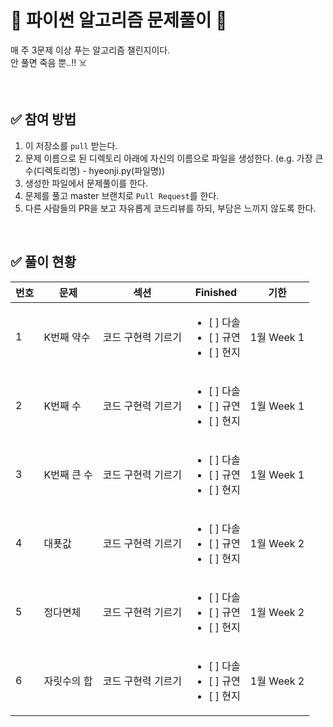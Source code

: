 # 💯 파이썬 알고리즘 문제풀이 📝
매 주 3문제 이상 푸는 알고리즘 챌린지이다.<br />
안 풀면 죽음 뿐..!!  :skull_and_crossbones:

<br />

## ✅ 참여 방법
1. 이 저장소를 `pull` 받는다.
2. 문제 이름으로 된 디렉토리 아래에 자신의 이름으로 파일을 생성한다. (e.g. 가장 큰 수(디렉토리명) - hyeonji.py(파일명))
3. 생성한 파일에서 문제풀이를 한다.
4. 문제를 풀고 master 브랜치로 `Pull Request`를 한다.
5. 다른 사람들의 PR을 보고 자유롭게 코드리뷰를 하되, 부담은 느끼지 않도록 한다.

<br />

## ✅ 풀이 현황
| 번호          | 문제 | 섹션   | Finished | 기한 |
|----------------|---------------|---------------|--------------------------|------------|
| 1   | K번째 약수  |  코드 구현력 기르기 | <ul><li>[ ] 다솔</li><li>[ ] 규연 </li><li>[ ] 현지 </li></ul> | 1월 Week 1
| 2   | K번째 수  |  코드 구현력 기르기 | <ul><li>[ ] 다솔</li><li>[ ] 규연 </li><li>[ ] 현지 </li></ul>   | 1월 Week 1
| 3   | K번째 큰 수  |  코드 구현력 기르기 | <ul><li>[ ] 다솔</li><li>[ ] 규연 </li><li>[ ] 현지 </li></ul> |1월 Week 1
| 4   | 대푯값  |  코드 구현력 기르기 | <ul><li>[ ] 다솔</li><li>[ ] 규연 </li><li>[ ] 현지 </li></ul>     |1월 Week 2
| 5   | 정다면체  |  코드 구현력 기르기 | <ul><li>[ ] 다솔</li><li>[ ] 규연 </li><li>[ ] 현지 </li></ul>    |1월 Week 2
| 6   | 자릿수의 합  |  코드 구현력 기르기 | <ul><li>[ ] 다솔</li><li>[ ] 규연 </li><li>[ ] 현지 </li></ul>   |1월 Week 2
